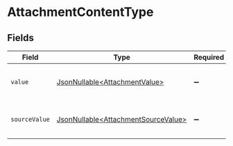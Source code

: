 # AttachmentContentType


## Fields

| Field                                                                                    | Type                                                                                     | Required                                                                                 | Description                                                                              | Example                                                                                  |
| ---------------------------------------------------------------------------------------- | ---------------------------------------------------------------------------------------- | ---------------------------------------------------------------------------------------- | ---------------------------------------------------------------------------------------- | ---------------------------------------------------------------------------------------- |
| `value`                                                                                  | [JsonNullable\<AttachmentValue>](../../models/components/AttachmentValue.md)             | :heavy_minus_sign:                                                                       | The content type of the attachment.                                                      | text                                                                                     |
| `sourceValue`                                                                            | [JsonNullable\<AttachmentSourceValue>](../../models/components/AttachmentSourceValue.md) | :heavy_minus_sign:                                                                       | The source value of the content type.                                                    | Text                                                                                     |